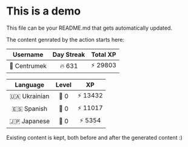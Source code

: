 # This is a demo

This file can be your README.md that gets automatically updated.

The content genrated by the action starts here:

<!--START_SECTION:duolingoStats-->
<!-- Automatically generated with https://github.com/centrumek/duolingo-readme-stats-->

| Username | Day Streak | Total XP |
|:---:|:---:|:---:|
| 👤 Centrumek | 🔥 631 | ⚡ 29803 |

| Language | Level | XP |
|:---:|:---:|:---:|
| 🇺🇦 Ukrainian | 👑 0 | ⚡ 13432 |
| 🇪🇸 Spanish | 👑 0 | ⚡ 11017 |
| 🇯🇵 Japanese | 👑 0 | ⚡ 5354 |

<!--END_SECTION:duolingoStats-->

Existing content is kept, both before and after the generated content :)
